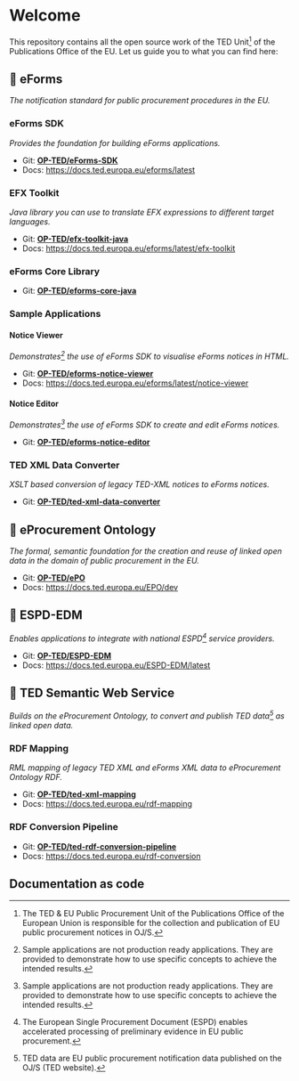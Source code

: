 # Welcome

This repository contains all the open source work of the TED Unit[^ted-unit] of the Publications Office of the EU.
Let us guide you to what you can find here:

[^ted-unit]: The TED & EU Public Procurement Unit of the Publications Office of the European Union is responsible for the collection and publication of EU public procurement notices in OJ/S[^ojs].
[^ojs]: The Supplement of the Official Journal of the European Union (https://ted.europa.eu).
## :diamond_shape_with_a_dot_inside: eForms
_The notification standard for public procurement procedures in the EU._

### eForms SDK
_Provides the foundation for building eForms applications._
- Git: **[OP-TED/eForms-SDK](https://github.com/OP-TED/eForms-SDK)**
- Docs: https://docs.ted.europa.eu/eforms/latest

### EFX Toolkit
_Java library you can use to translate EFX expressions to different target languages._
- Git: [**OP-TED/efx-toolkit-java**]() 
- Docs: https://docs.ted.europa.eu/eforms/latest/efx-toolkit

### eForms Core Library
- Git: [**OP-TED/eforms-core-java**]()

### Sample Applications
[^samples]: Sample applications are not production ready applications. They are provided to demonstrate how to use specific concepts to achieve the intended results.

#### Notice Viewer
_Demonstrates[^samples] the use of eForms SDK to visualise eForms notices in HTML._
- Git: **[OP-TED/eforms-notice-viewer]()**
- Docs: https://docs.ted.europa.eu/eforms/latest/notice-viewer

#### Notice Editor
_Demonstrates[^samples] the use of eForms SDK to create and edit eForms notices._
- Git: [**OP-TED/eforms-notice-editor**](https://github.com/OP-TED/eforms-notice-editor)

### TED XML Data Converter
_XSLT based conversion of legacy TED-XML notices to eForms notices._

- Git: [**OP-TED/ted-xml-data-converter**](https://github.com/OP-TED/ted-xml-data-converter)

## :diamond_shape_with_a_dot_inside: eProcurement Ontology
_The formal, semantic foundation for the creation and reuse of linked open data in the domain of public procurement in the EU._
- Git: [**OP-TED/ePO**](https://github.com/OP-TED/ePO)
- Docs: https://docs.ted.europa.eu/EPO/dev

## :diamond_shape_with_a_dot_inside: ESPD-EDM
_Enables applications to integrate with national ESPD[^espd] service providers._
[^espd]: The European Single Procurement Document (ESPD) enables accelerated processing of preliminary evidence in EU public procurement.

- Git: [**OP-TED/ESPD-EDM**](https://github.com/OP-TED/ESPD-EDM)
- Docs: https://docs.ted.europa.eu/ESPD-EDM/latest

## :diamond_shape_with_a_dot_inside: TED Semantic Web Service
_Builds on the eProcurement Ontology, to convert and publish TED data[^ted-data] as linked open data._

[^ted-data]: TED data are EU public procurement notification data published on the OJ/S (TED website).

### RDF Mapping
_RML mapping of legacy TED XML and eForms XML data to eProcurement Ontology RDF._

- Git: [**OP-TED/ted-xml-mapping**](https://github.com/OP-TED/ted-xml-data-converter)
- Docs: https://docs.ted.europa.eu/rdf-mapping

### RDF Conversion Pipeline
- Git: [**OP-TED/ted-rdf-conversion-pipeline**](https://github.com/OP-TED/ted-rdf-conversion-pipeline)
- Docs: https://docs.ted.europa.eu/rdf-conversion


## Documentation as code
<!--

**Here are some ideas to get you started:**

🙋‍♀️ A short introduction - what is your organization all about?
🌈 Contribution guidelines - how can the community get involved?
👩‍💻 Useful resources - where can the community find your docs? Is there anything else the community should know?
🍿 Fun facts - what does your team eat for breakfast?
🧙 Remember, you can do mighty things with the power of [Markdown](https://docs.github.com/github/writing-on-github/getting-started-with-writing-and-formatting-on-github/basic-writing-and-formatting-syntax)
-->
